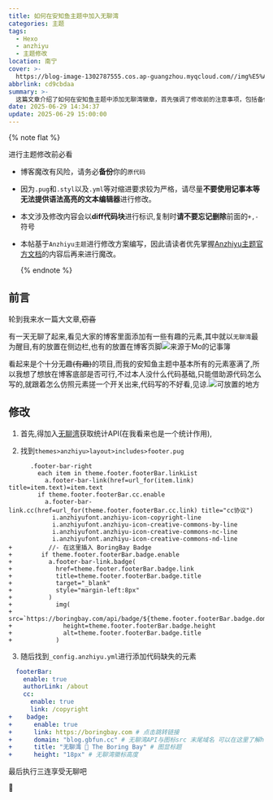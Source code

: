 ```yaml
---
title: 如何在安知鱼主题中加入无聊湾
categories: 主题
tags:
  - Hexo
  - anzhiyu
  - 主题修改
location: 南宁
cover: >-
  https://blog-image-1302787555.cos.ap-guangzhou.myqcloud.com//img%E5%A6%82%E4%BD%95%E5%8A%A0%E5%85%A5%E6%97%A0%E8%81%8A%E6%B9%BE.webp
abbrlink: cd9cbdaa
summary: >-
  这篇文章介绍了如何在安知鱼主题中添加无聊湾徽章，首先强调了修改前的注意事项，包括备份原代码和使用支持语法高亮的编辑器。文章详细说明了修改步骤：第一步是获取无聊湾的统计API，第二步在footer.pug文件中插入代码块以显示徽章，第三步在_config.anzhiyu.yml中配置相关参数，如启用状态、链接、域名、标题和高度。最后提醒用户执行更新操作以完成修改。
date: 2025-06-29 14:34:37
update: 2025-06-29 15:00:00
---
```


{% note flat %}

进行主题修改前必看

- 博客魔改有风险，请务必<b>备份</b>你的`原代码`

- 因为`.pug`和`.styl`以及`.yml`等对缩进要求较为严格，请尽量**不要使用记事本等无法提供语法高亮的文本编辑器**进行修改。

- 本文涉及修改内容会以<b>diff代码块</b>进行标识,复制时<b>请不要忘记删除</b>前面的`+,-`符号

- 本帖基于`Anzhiyu主题`进行修改方案编写，因此请读者优先掌握[Anzhiyu主题官方文档](https://docs.anheyu.com/)的内容后再来进行魔改。

  {% endnote %}

## 前言

轮到我来水一篇大文章,~~窃喜~~

有一天无聊了起来,看见大家的博客里面添加有一些有趣的元素,其中就以`无聊湾`最为醒目,有的放置在侧边栏,也有的放置在博客页脚![来源于Mo的记事簿](https://blog-image-1302787555.cos.ap-guangzhou.myqcloud.com//imgimage-20250629151320763.png)

看起来是个十分无趣~~(有趣)~~的项目,而我的安知鱼主题中基本所有的元素塞满了,所以我想了想放在博客底部是否可行,不过本人没什么代码基础,只能借助源代码怎么写的,就跟着怎么仿照元素搓一个开关出来,代码写的不好看,见谅.![可放置的地方](https://blog-image-1302787555.cos.ap-guangzhou.myqcloud.com//img%E6%B7%BB%E5%8A%A0%E4%BD%8D%E7%BD%AE.png)

## 修改

1. 首先,得加入[无聊湾](https://boringbay.com/join-us)获取统计API(在我看来也是一个统计作用),

2. 找到`themes>anzhiyu>layout>includes>footer.pug`

```pug
      .footer-bar-right
        each item in theme.footer.footerBar.linkList
          a.footer-bar-link(href=url_for(item.link) title=item.text)=item.text
        if theme.footer.footerBar.cc.enable
          a.footer-bar-link.cc(href=url_for(theme.footer.footerBar.cc.link) title="cc协议")
            i.anzhiyufont.anzhiyu-icon-copyright-line
            i.anzhiyufont.anzhiyu-icon-creative-commons-by-line
            i.anzhiyufont.anzhiyu-icon-creative-commons-nc-line
            i.anzhiyufont.anzhiyu-icon-creative-commons-nd-line
+          //- 在这里插入 BoringBay Badge
+        if theme.footer.footerBar.badge.enable  
+          a.footer-bar-link.badge(
+            href=theme.footer.footerBar.badge.link
+            title=theme.footer.footerBar.badge.title
+            target="_blank"
+            style="margin-left:8px"
+          )
+            img(
+              src=`https://boringbay.com/api/badge/${theme.footer.footerBar.badge.domain}`
+              height=theme.footer.footerBar.badge.height
+              alt=theme.footer.footerBar.badge.title
+            )
```

3. 随后找到`_config.anzhiyu.yml`进行添加代码缺失的元素
```yml
  footerBar:
    enable: true
    authorLink: /about
    cc:
      enable: true
      link: /copyright
+    badge:
+      enable: true
+      link: https://boringbay.com # 点击跳转链接
+      domain: "blog.gbfun.cc" # 无聊湾API与图标src 末尾域名 可以在这里了解https://boringbay.com/join-us
+      title: "无聊湾 🥱 The Boring Bay" # 图显标题
+      height: "18px" # 无聊湾徽标高度
```

最后执行三连享受无聊吧

🥱